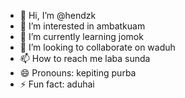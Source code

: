 - 👋 Hi, I’m @hendzk
- 👀 I’m interested in ambatkuam
- 🌱 I’m currently learning jomok
- 💞️ I’m looking to collaborate on waduh
- 📫 How to reach me laba sunda
- 😄 Pronouns: kepiting purba
- ⚡ Fun fact: aduhai

<!---
hendzk/hendzk is a ✨ special ✨ repository because its `README.md` (this file) appears on your GitHub profile.
You can click the Preview link to take a look at your changes.
--->
